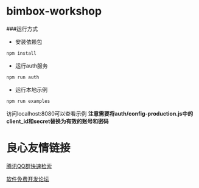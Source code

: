# bimbox-workshop

###运行方式
- 安装依赖包
```bash
npm install 
```

- 运行auth服务
```bash
npm run auth
```

- 运行本地示例
```bash
npm run examples
```
访问localhost:8080可以查看示例
**注意需要将auth/config-production.js中的client_id和secret替换为有效的账号和密码**


 # 良心友情链接

[腾讯QQ群快速检索](http://u.720life.cn/s/8cf73f7c)

[软件免费开发论坛](http://u.720life.cn/s/bbb01dc0)
